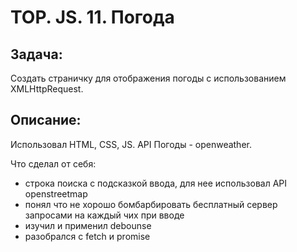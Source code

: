 # TOP. JS. 11. Погода
## Задача:
Создать страничку для отображения погоды с использованием XMLHttpRequest.
## Описание:
Использовал HTML, CSS, JS.
API Погоды - openweather.

Что сделал от себя:
- строка поиска с подсказкой ввода, для нее использовал API openstreetmap
- понял что не хорошо бомбарбировать бесплатный сервер запросами на каждый чих при вводе
- изучил и применил debounse
- разобрался с fetch и promise
